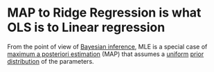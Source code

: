 # MAP to Ridge Regression is what OLS is to Linear regression

From the point of view of [Bayesian inference](https://en.wikipedia.org/wiki/Bayesian_inference), MLE is a special case of [maximum a posteriori estimation](https://en.wikipedia.org/wiki/Maximum_a_posteriori_estimation) (MAP) that assumes a [uniform](https://en.wikipedia.org/wiki/Uniform_distribution_(continuous)) [prior distribution](https://en.wikipedia.org/wiki/Prior_probability) of the parameters. 